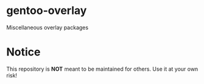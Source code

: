 # gentoo-overlay
Miscellaneous overlay packages

# Notice
This repository is **NOT** meant to be maintained for others. Use it at your own risk!
